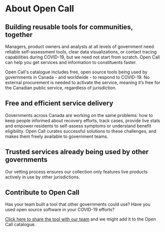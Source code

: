 # About Open Call

## Building reusable tools for communities, together
Managers, product owners and analysts at all levels of government need reliable self-assessment tools, clear data visualizations, or contact tracing capabilities during COVID-19, but we need not start from scratch. Open Call can help you get services and information to constituents faster.

Open Call's catalogue includes free, open source tools being used by governments in Canada - and worldwide - to respond to COVID-19. No external procurement is needed to activate the service, meaning it’s free for the Canadian public service, regardless of jurisdiction.

## Free and efficient service delivery
Governments across Canada are working on the same problems: how to keep people informed about recovery efforts, track cases, provide live stats and empower residents to self-assess symptoms or understand benefit eligibility. Open Call curates successful solutions to these challenges, and makes them freely available to government teams. 

## Trusted services already being used by other governments
Our vetting process ensures our collection only features live products actively in use by other jurisdictions. 

## Contribute to Open Call
Has your team built a tool that other governments could use? Have you used open source software in your COVID-19 efforts?

[Click here to share the tool with our team](https://docs.google.com/forms/d/e/1FAIpQLSdWbl_vdlE1_eIVuZk3mgG46ulp90o-m0kN8YgqjvDuc59GIw/viewform) and we might add it to the Open Call catalogue.
